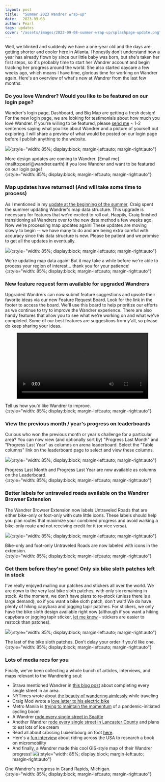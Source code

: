 ```yaml
---
layout: post
title:  "Summer 2023 Wandrer wrap-up"
date:   2023-09-08
author: Pearl
tags: updates
cover: "/assets/images/2023-09-08-summer-wrap-up/splashpage-update.png"
---
```

Well, we blinked and suddenly we have a one-year old and the days are getting shorter and cooler here in Atlanta. I honestly don't understand how a year has already flown by since our little baby was born, but she's taken her first steps, so it's probably time to start her Wandrer account and begin tracking her progress around the world. She also started daycare a few weeks ago, which means I have time, glorious time for working on Wandrer again. Here's an overview of what's new at Wandrer from the last few months:

### Do you love Wandrer? Would you like to be featured on our login page?
Wandrer's login page, Dashboard, and Big Map are getting a fresh design! For the new login page, we are looking for testimonials about how much you love Wandrer. If you're willing to be featured, please [send me](mailto:pearl@wandrer.earth) ~ 1-2 sentences saying what you like about Wandrer and a picture of yourself out exploring. I will share a preview of what would be posted on our login page before I publish anything to the website.

![](/assets/images/2023-09-08-summer-wrap-up/splashpage-update.png){:style="width: 85%; display:block; margin-left:auto; margin-right:auto"}
<figcaption>More design updates are coming to Wandrer. [Email me](mailto:pearl@wandrer.earth) if you love Wandrer and want to be featured on our login page!
</figcaption>{:style="width: 85%; display:block; margin-left:auto; margin-right:auto"}

### Map updates have returned! (And will take some time to process)
As I mentioned in my [update at the beginning of the summer](https://news.wandrer.earth/2023/06/12/may-summer-update.html), Craig spent the summer updating Wandrer's map data structure. This upgrade is necessary for features that we're excited to roll out. Happily, Craig finished transitioning all Wandrers over to the new data method a few weeks ago. Now we're processing map updates again! These updates are moving slowly to begin -- we have many to do and are being extra careful with accuracy since this data structure is new. Please be patient and we promise to get all the updates in eventually.

![](/assets/images/2023-09-08-summer-wrap-up/map-updates-are-back.png){:style="width: 85%; display:block; margin-left:auto; margin-right:auto"}
<figcaption>We're updating map data again! But it may take a while before we're able to process your region of interest... thank you for your patience!
</figcaption>{:style="width: 85%; display:block; margin-left:auto; margin-right:auto"}

### New feature request form available for upgraded Wandrers
Upgraded Wandrers can now submit feature suggestions and upvote their favorite ideas via our new Feature Request Board. Look for the link in the footer to access the board. We'll use this board to help prioritize our efforts as we continue to try to improve the Wandrer experience. There are also handy features that allow you to see what we're working on and what we've completed. Some of our best features are suggestions from y'all, so please do keep sharing your ideas.

<p>
<video autoplay="autoplay" loop="loop" style="width: 85%; display:block; margin-left:auto; margin-right:auto" >
  <source src="/assets/images/2023-09-08-summer-wrap-up/feature-request-board-example.webm" type="video/webm">
</video>
</p>
<figcaption>Tell us how you'd like Wandrer to improve.
</figcaption>{:style="width: 85%; display:block; margin-left:auto; margin-right:auto"}

### View the previous month / year's progress on leaderboards
Curious who won the previous month or year's challenge for a particular area? You can now view (and optionally sort by) "Progress Last Month" and "Progress Last Year" as columns on arena leaderboard. Select the "Table columns" link on the leaderboard page to select and view these columns.

![](/assets/images/2023-09-08-summer-wrap-up/leaderboard-progress-last-month.png){:style="width: 85%; display:block; margin-left:auto; margin-right:auto"}
<figcaption>Progress Last Month and Progress Last Year are now available as columns on the Leaderboard.
</figcaption>{:style="width: 85%; display:block; margin-left:auto; margin-right:auto"}

### Better labels for untraveled roads available on the Wandrer Browser Extension
The Wandrer Browser Extension now labels Untraveled Roads that are either bike-only or foot-only with cute little icons. These labels should help you plan routes that maximize your combined progress and avoid walking a bike-only route and not receiving credit for it (or vice versa).

![](/assets/images/2023-09-08-summer-wrap-up/wandrer-extension-foot-bike-labeled.png){:style="width: 85%; display:block; margin-left:auto; margin-right:auto"}
<figcaption>Bike-only and foot-only Untraveled Roads are now labeled with icons in the extension.
</figcaption>{:style="width: 85%; display:block; margin-left:auto; margin-right:auto"}

### Get them before they're gone! Only six bike sloth patches left in stock
I've really enjoyed mailing our patches and stickers all over the world. We are down to the very last bike sloth patches, with only six remaining in stock. At the moment, we don't have plans to re-stock (unless there is a large demand), so if you want a bike sloth patch, don't wait! We do have plenty of hiking capybara and jogging tapir patches. For stickers, we only have the bike sloth design available right now (although if you want a hiking capybara or jogging tapir sticker, [let me know](mailto:pearl@wandrer.earth) - stickers are easier to restock than patches).

![](/assets/images/2023-09-08-summer-wrap-up/the-last-sloth-patches.png){:style="width: 85%; display:block; margin-left:auto; margin-right:auto"}
<figcaption>The last of the bike sloth patches. Don't delay your order if you'd like one.
</figcaption>{:style="width: 85%; display:block; margin-left:auto; margin-right:auto"}


### Lots of media recs for you
Finally, we've been collecting a whole bunch of articles, interviews, and maps relevant to the Wandrering soul:
- Strava mentioned Wandrer in [this blog post](https://stories.strava.com/articles/how-to-complete-an-every-single-street-challenge-using-strava) about completing every single street in an area.
- NYTimes wrote about [the beauty of wandering aimlessly](https://www.nytimes.com/2023/06/19/travel/walking-travel-cities.html) while traveling
- Craig Mod wrote a [love letter to his electric bike](https://craigmod.com/essays/electric_bikes/)
- Metro Manila is [trying to maintain the momentum](https://grist.org/international/can-manilas-cycling-boom-survive-a-return-to-car-traffic/) of a pandemic-initiated cycling boom
- A Wandrer [rode every single street in Seattle](https://crosscut.com/news/2023/07/one-mans-mission-cycle-all-seattle-street-street)
- Another Wandrer [rode every single street in Lancaster County](https://lancasteronline.com/opinion/columnists/bicyclist-travels-every-road-cul-de-sac-and-trail-in-the-county-the-scribbler/article_5bcf3360-2248-11ee-899a-83f8102528ba.html) and plans to eat lots of ice cream
- Read all about crossing Luxembourg on foot [here](https://blog.ioces.com/matt/posts/i-walked-across-luxembourg/).
- Here's a [fun interview](https://www.bkmag.com/2023/08/21/from-brooklyn-to-astoria-oregon-what-its-like-to-bike-4k-miles-across-the-country/) about riding across the USA to research a book on micromobility
- And finally, a Wandrer made this cool GIS-style map of their Wandrer progress!
![](/assets/images/2023-09-08-summer-wrap-up/GIS-style-Wandrer-progress.png){:style="width: 85%; display:block; margin-left:auto; margin-right:auto"}
<figcaption>One Wandrer's progress in Grand Rapids, Michigan.
</figcaption>{:style="width: 85%; display:block; margin-left:auto; margin-right:auto"}
